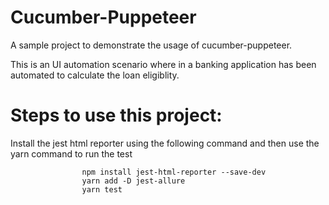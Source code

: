# Cucumber-Puppeteer

A sample project to demonstrate the usage of cucumber-puppeteer.

This is an UI automation scenario where in a banking application has been automated to calculate the loan eligiblity.

# Steps to use this project:

Install the jest html reporter using the following command and then use the yarn command to run the test
                    
                    npm install jest-html-reporter --save-dev
                    yarn add -D jest-allure
                    yarn test
                    
 
